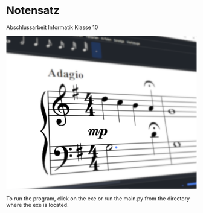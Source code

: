 # Notensatz
Abschlussarbeit Informatik Klasse 10

![screenshot](https://github.com/NO411/notensatz/blob/main/assets/screenshot.png)

To run the program, click on the exe or run the main.py from the directory where the exe is located.
